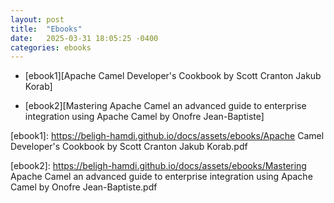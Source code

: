 ```yaml
---
layout: post
title:  "Ebooks"
date:   2025-03-31 18:05:25 -0400
categories: ebooks
---
```


- [ebook1][Apache Camel Developer's Cookbook by Scott Cranton Jakub Korab]

- [ebook2][Mastering Apache Camel an advanced guide to enterprise integration using Apache Camel by Onofre Jean-Baptiste] 

[ebook1]: https://beligh-hamdi.github.io/docs/assets/ebooks/Apache Camel Developer's Cookbook by Scott Cranton Jakub Korab.pdf

[ebook2]: https://beligh-hamdi.github.io/docs/assets/ebooks/Mastering Apache Camel an advanced guide to enterprise integration using Apache Camel by Onofre Jean-Baptiste.pdf

